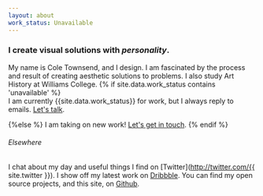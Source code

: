 ```yaml
---
layout: about
work_status: Unavailable
---
```


### I create visual solutions with _personality_.
My name is Cole Townsend, and I design. I am fascinated by the process and result of creating aesthetic solutions to problems. I  also study Art History at Williams College<!-- , complemented with a healthy serving of Art Studio and Cross Country -->.
{% if site.data.work_status contains 'unavailable' %}  
I am currently {{site.data.work_status}} for work, but I always reply to emails. <a href="&#109;&#97;&#105;&#108;&#116;&#111;&#58;%63%6F%6C%65%40%74%77%6E%73%6E%64%2E%63%6F">Let's talk</a>.

{%else %} 
I am taking on new work! <a href="&#109;&#97;&#105;&#108;&#116;&#111;&#58;%63%6F%6C%65%40%74%77%6E%73%6E%64%2E%63%6F">Let's get in touch</a>.
{% endif %}

###### Elsewhere
I chat about my day and useful things I find on [Twitter](http://twitter.com/{{ site.twitter }}). I show off my latest work on [Dribbble](http://dribbble.com/coletownsend). You can find my open source projects, and this site, on [Github](http://github.com/coletownsend).
